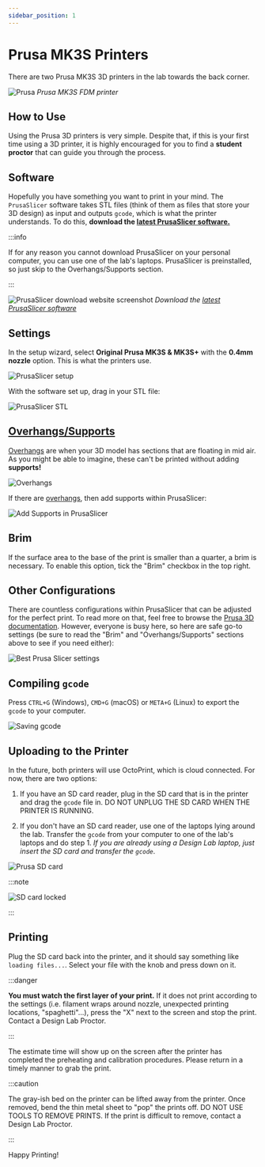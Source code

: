 ```yaml
---
sidebar_position: 1
---
```


# Prusa MK3S Printers

There are two Prusa MK3S 3D printers in the lab towards the back corner.

![Prusa](./assets/prusamk3s.jpg)
*Prusa MK3S FDM printer*

## How to Use

Using the Prusa 3D printers is very simple. Despite that, if this is your first time using a 3D printer, it is highly encouraged for you to find a **student proctor** that can guide you through the process.

## Software

Hopefully you have something you want to print in your mind. The `PrusaSlicer` software takes STL files (think of them as files that store your 3D design) as input and outputs `gcode`, which is what the printer understands. To do this, **download the [latest PrusaSlicer software.](https://www.prusa3d.com/page/prusaslicer_424/)**

:::info

If for any reason you cannot download PrusaSlicer on your personal computer, you can use one of the lab's laptops. PrusaSlicer is preinstalled, so just skip to the Overhangs/Supports section.

:::

![PrusaSlicer download website screenshot](./assets/prusaslicerdownload.png)
*Download the [latest PrusaSlicer software](https://www.prusa3d.com/page/prusaslicer_424/)*

## Settings

In the setup wizard, select **Original Prusa MK3S & MK3S+** with the **0.4mm nozzle** option. This is what the printers use.

![PrusaSlicer setup](./assets/prusaslicersetup.png)

With the software set up, drag in your STL file:

![PrusaSlicer STL](./assets/prusaslicerdraginstl.png)

## [Overhangs/Supports](https://all3dp.com/1/3d-printing-support-structures/)

[Overhangs](https://all3dp.com/1/3d-printing-support-structures/) are when your 3D model has sections that are floating in mid air. As you might be able to imagine, these can't be printed without adding **supports!**

![Overhangs](./assets/overhang.jpg)

If there are [overhangs](https://all3dp.com/1/3d-printing-support-structures/), then add supports within PrusaSlicer:

![Add Supports in PrusaSlicer](./assets/prusasliceraddsupports.png)

## Brim

If the surface area to the base of the print is smaller than a quarter, a brim is necessary. To enable this option, tick the "Brim" checkbox in the top right.

## Other Configurations

There are countless configurations within PrusaSlicer that can be adjusted for the perfect print. To read more on that, feel free to browse the [Prusa 3D documentation](https://help.prusa3d.com/category/print-settings_212). However, everyone is busy here, so here are safe go-to settings (be sure to read the "Brim" and "Overhangs/Supports" sections above to see if you need either):

![Best Prusa Slicer settings](./assets/prusaslicerbestsettings.png)

## Compiling `gcode`

Press `CTRL+G` (Windows), `CMD+G` (macOS) or `META+G` (Linux) to export the `gcode` to your computer.

![Saving gcode](./assets/prusaslicersavinggcode.png)

## Uploading to the Printer

In the future, both printers will use OctoPrint, which is cloud connected. For now, there are two options:

1. If you have an SD card reader, plug in the SD card that is in the printer and drag the `gcode` file in. DO NOT UNPLUG THE SD CARD WHEN THE PRINTER IS RUNNING.

2. If you don't have an SD card reader, use one of the laptops lying around the lab. Transfer the `gcode` from your computer to one of the lab's laptops and do step 1. *If you are already using a Design Lab laptop, just insert the SD card and transfer the `gcode`*.

![Prusa SD card](./assets/prusasdcard.png)

:::note

![SD card locked](./assets/sdcardlocked.png)

:::

## Printing

Plug the SD card back into the printer, and it should say something like `loading files...`. Select your file with the knob and press down on it.

:::danger

**You must watch the first layer of your print.** If it does not print according to the settings (i.e. filament wraps around nozzle, unexpected printing locations, "spaghetti"...), press the "X" next to the screen and stop the print. Contact a Design Lab Proctor.

:::

The estimate time will show up on the screen after the printer has completed the preheating and calibration procedures. Please return in a timely manner to grab the print.

:::caution

The gray-ish bed on the printer can be lifted away from the printer. Once removed, bend the thin metal sheet to "pop" the prints off. DO NOT USE TOOLS TO REMOVE PRINTS. If the print is difficult to remove, contact a Design Lab Proctor.

:::

Happy Printing!